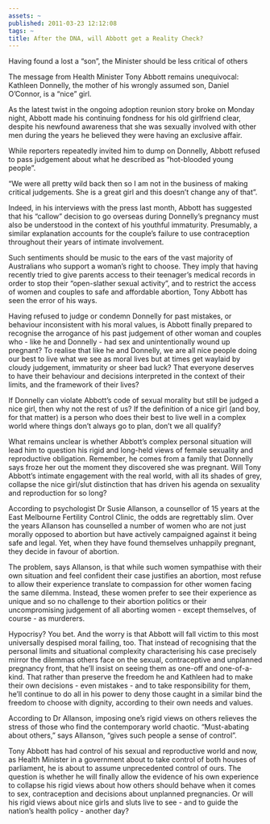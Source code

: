 ```yaml
---
assets: ~
published: 2011-03-23 12:12:08
tags: ~
title: After the DNA, will Abbott get a Reality Check?
---
```

Having found a lost a “son”, the Minister should be less critical of
others

The message from Health Minister Tony Abbott remains unequivocal:
Kathleen Donnelly, the mother of his wrongly assumed son, Daniel
O’Connor, is a “nice” girl.

As the latest twist in the ongoing adoption reunion story broke on
Monday night, Abbott made his continuing fondness for his old girlfriend
clear, despite his newfound awareness that she was sexually involved
with other men during the years he believed they were having an
exclusive affair.

While reporters repeatedly invited him to dump on Donnelly, Abbott
refused to pass judgement about what he described as “hot-blooded young
people”.

“We were all pretty wild back then so I am not in the business of making
critical judgements. She is a great girl and this doesn’t change any of
that”.

Indeed, in his interviews with the press last month, Abbott has
suggested that his “callow” decision to go overseas during Donnelly’s
pregnancy must also be understood in the context of his youthful
immaturity. Presumably, a similar explanation accounts for the couple’s
failure to use contraception throughout their years of intimate
involvement.

Such sentiments should be music to the ears of the vast majority of
Australians who support a woman’s right to choose. They imply that
having recently tried to give parents access to their teenager’s medical
records in order to stop their “open-slather sexual activity”, and to
restrict the access of women and couples to safe and affordable
abortion, Tony Abbott has seen the error of his ways.

Having refused to judge or condemn Donnelly for past mistakes, or
behaviour inconsistent with his moral values, is Abbott finally prepared
to recognise the arrogance of his past judgement of other woman and
couples who - like he and Donnelly - had sex and unintentionally wound
up pregnant? To realise that like he and Donnelly, we are all nice
people doing our best to live what we see as moral lives but at times
get waylaid by cloudy judgement, immaturity or sheer bad luck? That
everyone deserves to have their behaviour and decisions interpreted in
the context of their limits, and the framework of their lives?

If Donnelly can violate Abbott’s code of sexual morality but still be
judged a nice girl, then why not the rest of us? If the definition of a
nice girl (and boy, for that matter) is a person who does their best to
live well in a complex world where things don’t always go to plan, don’t
we all qualify?

What remains unclear is whether Abbott’s complex personal situation will
lead him to question his rigid and long-held views of female sexuality
and reproductive obligation. Remember, he comes from a family that
Donnelly says froze her out the moment they discovered she was pregnant.
Will Tony Abbott’s intimate engagement with the real world, with all its
shades of grey, collapse the nice girl/slut distinction that has driven
his agenda on sexuality and reproduction for so long?

According to psychologist Dr Susie Allanson, a counsellor of 15 years at
the East Melbourne Fertility Control Clinic, the odds are regrettably
slim. Over the years Allanson has counselled a number of women who are
not just morally opposed to abortion but have actively campaigned
against it being safe and legal. Yet, when they have found themselves
unhappily pregnant, they decide in favour of abortion.

The problem, says Allanson, is that while such women sympathise with
their own situation and feel confident their case justifies an abortion,
most refuse to allow their experience translate to compassion for other
women facing the same dilemma. Instead, these women prefer to see their
experience as unique and so no challenge to their abortion politics or
their uncompromising judgement of all aborting women - except
themselves, of course - as murderers.

Hypocrisy? You bet. And the worry is that Abbott will fall victim to
this most universally despised moral failing, too. That instead of
recognising that the personal limits and situational complexity
characterising his case precisely mirror the dilemmas others face on the
sexual, contraceptive and unplanned pregnancy front, that he’ll insist
on seeing them as one-off and one-of-a-kind. That rather than preserve
the freedom he and Kathleen had to make their own decisions - even
mistakes - and to take responsibility for them, he’ll continue to do all
in his power to deny those caught in a similar bind the freedom to
choose with dignity, according to their own needs and values.

According to Dr Allanson, imposing one’s rigid views on others relieves
the stress of those who find the contemporary world chaotic.
“Must-abating about others,” says Allanson, “gives such people a sense
of control”.

Tony Abbott has had control of his sexual and reproductive world and
now, as Health Minister in a government about to take control of both
houses of parliament, he is about to assume unprecedented control of
ours. The question is whether he will finally allow the evidence of his
own experience to collapse his rigid views about how others should
behave when it comes to sex, contraception and decisions about unplanned
pregnancies. Or will his rigid views about nice girls and sluts live to
see - and to guide the nation’s health policy - another day?